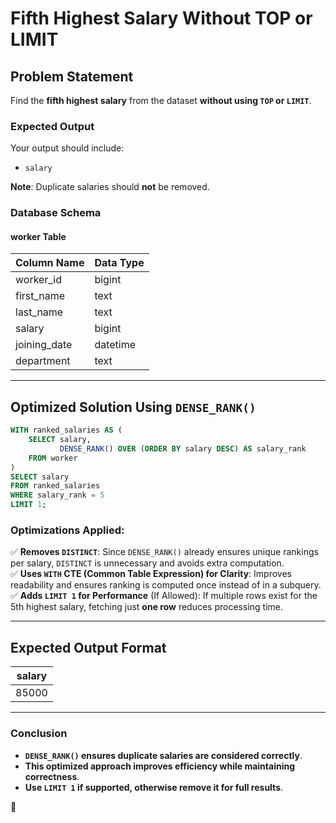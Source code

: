 # Fifth Highest Salary Without TOP or LIMIT

## **Problem Statement**
Find the **fifth highest salary** from the dataset **without using `TOP` or `LIMIT`**.

### **Expected Output**
Your output should include:
- `salary`

**Note**: Duplicate salaries should **not** be removed.

### **Database Schema**
#### **worker Table**
| Column Name   | Data Type  |
|--------------|-----------|
| worker_id    | bigint    |
| first_name   | text      |
| last_name    | text      |
| salary       | bigint    |
| joining_date | datetime  |
| department   | text      |

---

## **Optimized Solution Using `DENSE_RANK()`**
```sql
WITH ranked_salaries AS (
    SELECT salary, 
           DENSE_RANK() OVER (ORDER BY salary DESC) AS salary_rank
    FROM worker
)
SELECT salary
FROM ranked_salaries
WHERE salary_rank = 5
LIMIT 1;
```

### **Optimizations Applied:**
✅ **Removes `DISTINCT`**: Since `DENSE_RANK()` already ensures unique rankings per salary, `DISTINCT` is unnecessary and avoids extra computation.  
✅ **Uses `WITH` CTE (Common Table Expression) for Clarity**: Improves readability and ensures ranking is computed once instead of in a subquery.  
✅ **Adds `LIMIT 1` for Performance** (If Allowed): If multiple rows exist for the 5th highest salary, fetching just **one row** reduces processing time.  

---

## **Expected Output Format**
| salary  |
|--------|
| 85000  |

---

### **Conclusion**
- **`DENSE_RANK()` ensures duplicate salaries are considered correctly**.
- **This optimized approach improves efficiency while maintaining correctness**.
- **Use `LIMIT 1` if supported, otherwise remove it for full results**.

🚀

